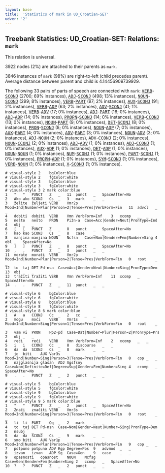 ```yaml
---
layout: base
title:  'Statistics of mark in UD_Croatian-SET'
udver: '2'
---
```


## Treebank Statistics: UD_Croatian-SET: Relations: `mark`

This relation is universal.

3922 nodes (2%) are attached to their parents as `mark`.

3846 instances of `mark` (98%) are right-to-left (child precedes parent).
Average distance between parent and child is 4.14456909739929.

The following 33 pairs of parts of speech are connected with `mark`: <tt><a href="hr_set-pos-VERB.html">VERB</a></tt>-<tt><a href="hr_set-pos-SCONJ.html">SCONJ</a></tt> (2700; 69% instances), <tt><a href="hr_set-pos-ADJ.html">ADJ</a></tt>-<tt><a href="hr_set-pos-SCONJ.html">SCONJ</a></tt> (498; 13% instances), <tt><a href="hr_set-pos-NOUN.html">NOUN</a></tt>-<tt><a href="hr_set-pos-SCONJ.html">SCONJ</a></tt> (299; 8% instances), <tt><a href="hr_set-pos-VERB.html">VERB</a></tt>-<tt><a href="hr_set-pos-PART.html">PART</a></tt> (97; 2% instances), <tt><a href="hr_set-pos-AUX.html">AUX</a></tt>-<tt><a href="hr_set-pos-SCONJ.html">SCONJ</a></tt> (91; 2% instances), <tt><a href="hr_set-pos-VERB.html">VERB</a></tt>-<tt><a href="hr_set-pos-ADP.html">ADP</a></tt> (63; 2% instances), <tt><a href="hr_set-pos-ADV.html">ADV</a></tt>-<tt><a href="hr_set-pos-SCONJ.html">SCONJ</a></tt> (41; 1% instances), <tt><a href="hr_set-pos-VERB.html">VERB</a></tt>-<tt><a href="hr_set-pos-ADV.html">ADV</a></tt> (17; 0% instances), <tt><a href="hr_set-pos-ADJ.html">ADJ</a></tt>-<tt><a href="hr_set-pos-PART.html">PART</a></tt> (16; 0% instances), <tt><a href="hr_set-pos-ADJ.html">ADJ</a></tt>-<tt><a href="hr_set-pos-ADP.html">ADP</a></tt> (14; 0% instances), <tt><a href="hr_set-pos-PROPN.html">PROPN</a></tt>-<tt><a href="hr_set-pos-SCONJ.html">SCONJ</a></tt> (14; 0% instances), <tt><a href="hr_set-pos-VERB.html">VERB</a></tt>-<tt><a href="hr_set-pos-CCONJ.html">CCONJ</a></tt> (13; 0% instances), <tt><a href="hr_set-pos-NOUN.html">NOUN</a></tt>-<tt><a href="hr_set-pos-PART.html">PART</a></tt> (9; 0% instances), <tt><a href="hr_set-pos-DET.html">DET</a></tt>-<tt><a href="hr_set-pos-SCONJ.html">SCONJ</a></tt> (8; 0% instances), <tt><a href="hr_set-pos-PRON.html">PRON</a></tt>-<tt><a href="hr_set-pos-SCONJ.html">SCONJ</a></tt> (8; 0% instances), <tt><a href="hr_set-pos-NOUN.html">NOUN</a></tt>-<tt><a href="hr_set-pos-ADP.html">ADP</a></tt> (7; 0% instances), <tt><a href="hr_set-pos-AUX.html">AUX</a></tt>-<tt><a href="hr_set-pos-PART.html">PART</a></tt> (4; 0% instances), <tt><a href="hr_set-pos-ADV.html">ADV</a></tt>-<tt><a href="hr_set-pos-PART.html">PART</a></tt> (3; 0% instances), <tt><a href="hr_set-pos-NOUN.html">NOUN</a></tt>-<tt><a href="hr_set-pos-ADV.html">ADV</a></tt> (3; 0% instances), <tt><a href="hr_set-pos-ADJ.html">ADJ</a></tt>-<tt><a href="hr_set-pos-NOUN.html">NOUN</a></tt> (2; 0% instances), <tt><a href="hr_set-pos-ADV.html">ADV</a></tt>-<tt><a href="hr_set-pos-CCONJ.html">CCONJ</a></tt> (2; 0% instances), <tt><a href="hr_set-pos-NOUN.html">NOUN</a></tt>-<tt><a href="hr_set-pos-CCONJ.html">CCONJ</a></tt> (2; 0% instances), <tt><a href="hr_set-pos-ADJ.html">ADJ</a></tt>-<tt><a href="hr_set-pos-ADV.html">ADV</a></tt> (1; 0% instances), <tt><a href="hr_set-pos-ADJ.html">ADJ</a></tt>-<tt><a href="hr_set-pos-CCONJ.html">CCONJ</a></tt> (1; 0% instances), <tt><a href="hr_set-pos-AUX.html">AUX</a></tt>-<tt><a href="hr_set-pos-ADP.html">ADP</a></tt> (1; 0% instances), <tt><a href="hr_set-pos-DET.html">DET</a></tt>-<tt><a href="hr_set-pos-ADP.html">ADP</a></tt> (1; 0% instances), <tt><a href="hr_set-pos-NOUN.html">NOUN</a></tt>-<tt><a href="hr_set-pos-NOUN.html">NOUN</a></tt> (1; 0% instances), <tt><a href="hr_set-pos-NUM.html">NUM</a></tt>-<tt><a href="hr_set-pos-SCONJ.html">SCONJ</a></tt> (1; 0% instances), <tt><a href="hr_set-pos-PART.html">PART</a></tt>-<tt><a href="hr_set-pos-SCONJ.html">SCONJ</a></tt> (1; 0% instances), <tt><a href="hr_set-pos-PROPN.html">PROPN</a></tt>-<tt><a href="hr_set-pos-ADP.html">ADP</a></tt> (1; 0% instances), <tt><a href="hr_set-pos-SYM.html">SYM</a></tt>-<tt><a href="hr_set-pos-SCONJ.html">SCONJ</a></tt> (1; 0% instances), <tt><a href="hr_set-pos-VERB.html">VERB</a></tt>-<tt><a href="hr_set-pos-NOUN.html">NOUN</a></tt> (1; 0% instances), <tt><a href="hr_set-pos-X.html">X</a></tt>-<tt><a href="hr_set-pos-SCONJ.html">SCONJ</a></tt> (1; 0% instances).


~~~ conllu
# visual-style 2	bgColor:blue
# visual-style 2	fgColor:white
# visual-style 3	bgColor:blue
# visual-style 3	fgColor:white
# visual-style 3 2 mark	color:blue
1	"	"	PUNCT	Z	_	11	punct	_	SpaceAfter=No
2	Ako	ako	SCONJ	Cs	_	3	mark	_	_
3	želite	željeti	VERB	Vmr2p	Mood=Ind|Number=Plur|Person=2|Tense=Pres|VerbForm=Fin	11	advcl	_	_
4	dobiti	dobiti	VERB	Vmn	VerbForm=Inf	3	xcomp	_	_
5	nešto	nešto	PRON	Pi3n-a	Case=Acc|Gender=Neut|PronType=Ind	4	obj	_	_
6	[	[	PUNCT	Z	_	8	punct	_	SpaceAfter=No
7	kao	kao	SCONJ	Cs	_	8	case	_	_
8	manjina	manjina	NOUN	Ncfsn	Case=Nom|Gender=Fem|Number=Sing	4	obl	_	SpaceAfter=No
9	]	]	PUNCT	Z	_	8	punct	_	SpaceAfter=No
10	,	,	PUNCT	Z	_	3	punct	_	_
11	morate	morati	VERB	Vmr2p	Mood=Ind|Number=Plur|Person=2|Tense=Pres|VerbForm=Fin	0	root	_	_
12	to	taj	DET	Pd-nsa	Case=Acc|Gender=Neut|Number=Sing|PronType=Dem	13	obj	_	_
13	tražiti	tražiti	VERB	Vmn	VerbForm=Inf	11	xcomp	_	SpaceAfter=No
14	.	.	PUNCT	Z	_	11	punct	_	_

~~~


~~~ conllu
# visual-style 6	bgColor:blue
# visual-style 6	fgColor:white
# visual-style 8	bgColor:blue
# visual-style 8	fgColor:white
# visual-style 8 6 mark	color:blue
1	A	a	CCONJ	Cc	_	2	cc	_	_
2	mogu	moći	VERB	Vmr1s	Mood=Ind|Number=Sing|Person=1|Tense=Pres|VerbForm=Fin	0	root	_	_
3	vam	vi	PRON	Pp2-pd	Case=Dat|Number=Plur|Person=2|PronType=Prs	2	obj	_	_
4	reći	reći	VERB	Vmn	VerbForm=Inf	2	xcomp	_	_
5	i	i	CCONJ	Cc	_	8	discourse	_	_
6	da	da	SCONJ	Cs	_	8	mark	_	_
7	je	biti	AUX	Var3s	Mood=Ind|Number=Sing|Person=3|Tense=Pres|VerbForm=Fin	8	cop	_	_
8	najglasnija	glasan	ADJ	Agsfsny	Case=Nom|Definite=Def|Degree=Sup|Gender=Fem|Number=Sing	4	ccomp	_	SpaceAfter=No
9	.	.	PUNCT	Z	_	2	punct	_	_

~~~


~~~ conllu
# visual-style 5	bgColor:blue
# visual-style 5	fgColor:white
# visual-style 9	bgColor:blue
# visual-style 9	fgColor:white
# visual-style 9 5 mark	color:blue
1	"	"	PUNCT	Z	_	2	punct	_	SpaceAfter=No
2	Znači	značiti	VERB	Vmr3s	Mood=Ind|Number=Sing|Person=3|Tense=Pres|VerbForm=Fin	0	root	_	_
3	li	li	PART	Qq	_	2	mark	_	_
4	to	taj	DET	Pd-nsn	Case=Nom|Gender=Neut|Number=Sing|PronType=Dem	2	nsubj	_	_
5	da	da	SCONJ	Cs	_	9	mark	_	_
6	smo	biti	AUX	Var1p	Mood=Ind|Number=Plur|Person=1|Tense=Pres|VerbForm=Fin	9	cop	_	_
7	potpuno	potpuno	ADV	Rgp	Degree=Pos	9	advmod	_	_
8	izvan	izvan	ADP	Sg	Case=Gen	9	case	_	_
9	opasnosti	opasnost	NOUN	Ncfsg	Case=Gen|Gender=Fem|Number=Sing	2	ccomp	_	SpaceAfter=No
10	?	?	PUNCT	Z	_	2	punct	_	_

~~~


